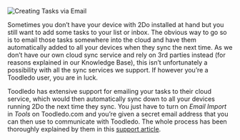 ![Creating Tasks via Email](https://www.2doapp.com/creating-tasks-via-email/)

Sometimes you don’t have your device with 2Do installed at hand but you still want to add some tasks to your list or inbox. The obvious way to go so is to email those tasks somewhere into the cloud and have them automatically added to all your devices when they sync the next time. As we don’t have our own cloud sync service and rely on 3rd parties instead (for reasons explained in our Knowledge Base), this isn’t unfortunately a possibility with all the sync services we support. If however you’re a Toodledo user, you are in luck.

Toodledo has extensive support for emailing your tasks to their cloud service, which would then automatically sync down to all your devices running 2Do the next time they sync. You just have to turn on *Email Import* in *Tools* on Toodledo.com and you’re given a secret email address that you can then use to communicate with Toodledo. The whole process has been thoroughly explained by them in this [support article](http://www.toodledo.com/info/help_email.php).